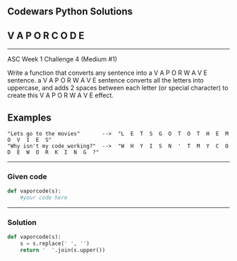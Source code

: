 
Codewars Python Solutions
---
## V A P O R C O D E <br>
---
ASC Week 1 Challenge 4 (Medium #1)

Write a function that converts any sentence into a V A P O R W A V E sentence. a V A P O R W A V E sentence converts all the letters into uppercase, and adds 2 spaces between each letter (or special character) to create this V A P O R W A V E effect.

## Examples
```
"Lets go to the movies"       -->  "L  E  T  S  G  O  T  O  T  H  E  M  O  V  I  E  S"
"Why isn't my code working?"  -->  "W  H  Y  I  S  N  '  T  M  Y  C  O  D  E  W  O  R  K  I  N  G  ?"
```

---
### Given code
```python
def vaporcode(s):
    #your code here
```
---
### Solution
```python
def vaporcode(s):
    s = s.replace(' ', '')
    return '  '.join(s.upper())
```
